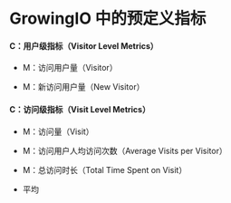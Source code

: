 # GrowingIO 中的预定义指标

#### 

#### C：用户级指标（Visitor Level Metrics）

* M：访问用户量（Visitor）

* M：新访问用户量（New Visitor）

#### C：访问级指标（Visit Level Metrics）

* M：访问量（Visit）
* M：访问用户人均访问次数（Average Visits per Visitor）
* M：总访问时长（Total Time Spent on Visit）

* 平均



